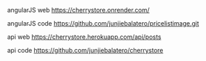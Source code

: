 angularJS web https://cherrystore.onrender.com/

angularJS code https://github.com/junjiebalatero/pricelistimage.git

api web https://cherrystore.herokuapp.com/api/posts

api code https://github.com/junjiebalatero/cherrystore
